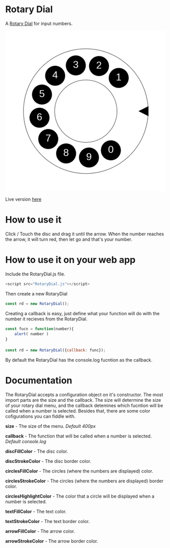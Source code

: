 # Rotary Dial

A [Rotary Dial](https://en.wikipedia.org/wiki/Rotary_dial) for input numbers.

![RotaryDial](favicon.png)

Live version [here](https://victorribeiro.com/dial)

# How to use it

Click / Touch the disc and drag it until the arrow. When the number reaches the arrow, it will turn red, then let go and that's your number.

# How to use it on your web app

Include the RotaryDial.js file.

```javascript
<script src="RotaryDial.js"></script>
```

Then create a new RotaryDial

```javascript
const rd = new RotaryDial();
```

Creating a callback is easy, just define what your function will do with the number it recieves from the RotaryDial.

```javascript
const fucn = function(number){
	alert( number )
}

const rd = new RotaryDial({callback: func});

```

By default the RotaryDial has the console.log fucntion as the callback.

# Documentation

The RotaryDial accepts a configuration object on it's constructor. The most import parts are the size and the callback. The size will determine the size of your rotary dial menu, and the callback detemines which fucntion will be called when a number is selected. Besides that, there are some color cofigurations you can fiddle with.

**size** - The size of the menu. *Default 400px*

**callback** - The function that will be called when a number is selected. *Default console.log*

**discFillColor** - The disc color.

**discStrokeColor** - The disc border color.

**circlesFillColor** - The circles (where the numbers are displayed) color.

**circlesStrokeColor** - The circles (where the numbers are displayed) border color.

**circlesHighlightColor** - The color that a circle will be displayed when a number is selected.

**textFillColor** - The text color.

**textStrokeColor** - The text border color.

**arrowFillColor** - The arrow color.

**arrowStrokeColor** - The arrow border color.
